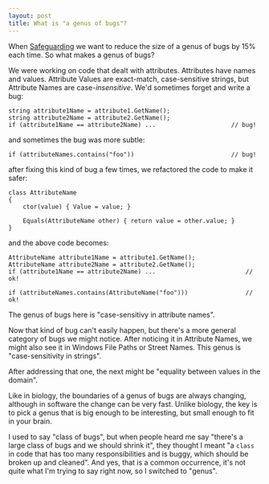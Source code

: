 ```yaml
---
layout: post
title: What is "a genus of bugs"?
---
```


When [Safeguarding](Safeguarding) we want to reduce the size of a genus of bugs by 15% each time. So what makes a genus of bugs?

We were working on code that dealt with attributes. Attributes have names and values. Attribute Values are exact-match, case-sensitive strings, but Attribute Names are case-_insensitive_. We'd sometimes forget and write a bug:

```
string attribute1Name = attribute1.GetName();
string attribute2Name = attribute2.GetName();
if (attribute1Name == attribute2Name) ...                     // bug!
```

and sometimes the bug was more subtle:

```
if (attributeNames.contains("foo"))                           // bug!
```

after fixing this kind of bug a few times, we refactored the code to make it safer:

```
class AttributeName
{
    ctor(value) { Value = value; }
    
    Equals(AttributeName other) { return value = other.value; }
}
```

and the above code becomes:

```
AttributeName attribute1Name = attribute1.GetName();
AttributeName attribute2Name = attribute2.GetName();
if (attribute1Name == attribute2Name) ...                         // ok!

if (attributeNames.contains(AttributeName("foo")))                // ok!
```

The genus of bugs here is "case-sensitivy in attribute names".

Now that kind of bug can't easily happen, but there's a more general category of bugs we might notice. After noticing it in Attribute Names, we might also see it in Windows File Paths or Street Names. This genus is "case-sensitivity in strings". 

After addressing that one, the next might be "equality between values in the domain".

Like in biology, the boundaries of a genus of bugs are always changing, although in software the change can be very fast. Unlike biology, the key is to pick a genus that is big enough to be interesting, but small enough to fit in your brain.

I used to say "class of bugs", but when people heard me say "there's a large class of bugs and we should shrink it", they thought I meant "a `class` in code that has too many responsibilities and is buggy, which should be broken up and cleaned". And yes, that is a common occurrence, it's not quite what I'm trying to say right now, so I switched to "genus".
